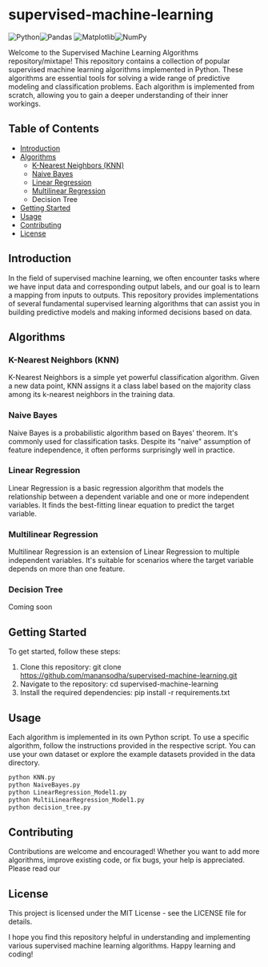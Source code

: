 # supervised-machine-learning
![Python](https://img.shields.io/badge/python-3670A0?style=for-the-badge&logo=python&logoColor=ffdd54)![Pandas](https://img.shields.io/badge/pandas-%23150458.svg?style=for-the-badge&logo=pandas&logoColor=white)	![Matplotlib](https://img.shields.io/badge/Matplotlib-%23ffffff.svg?style=for-the-badge&logo=Matplotlib&logoColor=black)![NumPy](https://img.shields.io/badge/numpy-%23013243.svg?style=for-the-badge&logo=numpy&logoColor=white)

Welcome to the Supervised Machine Learning Algorithms repository/mixtape! This repository contains a collection of popular supervised machine learning algorithms implemented in Python. These algorithms are essential tools for solving a wide range of predictive modeling and classification problems. Each algorithm is implemented from scratch, allowing you to gain a deeper understanding of their inner workings.

## Table of Contents
* [Introduction](##introduction)
* [Algorithms](##-algorithms)
  * [K-Nearest Neighbors (KNN)](###k-nearest-neighbors)
  * [Naive Bayes](naive-bayes)
  * [Linear Regression](linear-regression)
  * [Multilinear Regression](linear-regression)
  * Decision Tree
* [Getting Started](getting-started)
* [Usage](usage)
* [Contributing](contributing)
* [License](license)
  
## Introduction
In the field of supervised machine learning, we often encounter tasks where we have input data and corresponding output labels, and our goal is to learn a mapping from inputs to outputs. This repository provides implementations of several fundamental supervised learning algorithms that can assist you in building predictive models and making informed decisions based on data.

## Algorithms
### K-Nearest Neighbors (KNN)
K-Nearest Neighbors is a simple yet powerful classification algorithm. Given a new data point, KNN assigns it a class label based on the majority class among its k-nearest neighbors in the training data.

### Naive Bayes
Naive Bayes is a probabilistic algorithm based on Bayes' theorem. It's commonly used for classification tasks. Despite its "naive" assumption of feature independence, it often performs surprisingly well in practice.

### Linear Regression
Linear Regression is a basic regression algorithm that models the relationship between a dependent variable and one or more independent variables. It finds the best-fitting linear equation to predict the target variable.

### Multilinear Regression
Multilinear Regression is an extension of Linear Regression to multiple independent variables. It's suitable for scenarios where the target variable depends on more than one feature.

### Decision Tree
Coming soon

## Getting Started
To get started, follow these steps:

1. Clone this repository: git clone https://github.com/manansodha/supervised-machine-learning.git
2. Navigate to the repository: cd supervised-machine-learning
3. Install the required dependencies: pip install -r requirements.txt
   
## Usage
Each algorithm is implemented in its own Python script. To use a specific algorithm, follow the instructions provided in the respective script. You can use your own dataset or explore the example datasets provided in the data directory.

```bash
python KNN.py
python NaiveBayes.py
python LinearRegression_Model1.py
python MultiLinearRegression_Model1.py
python decision_tree.py
```
## Contributing
Contributions are welcome and encouraged! Whether you want to add more algorithms, improve existing code, or fix bugs, your help is appreciated. Please read our 

## License
This project is licensed under the MIT License - see the LICENSE file for details.

I hope you find this repository helpful in understanding and implementing various supervised machine learning algorithms. Happy learning and coding!

